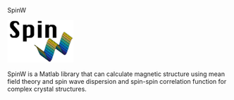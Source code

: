 SpinW

<img src="spinw_logo.png" width="150">

SpinW is a Matlab library that can calculate magnetic structure using mean field theory and spin wave dispersion and spin-spin correlation function for complex crystal structures.

